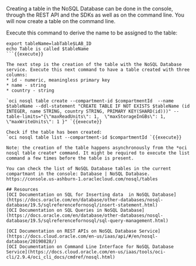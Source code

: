 Creating a table in the NoSQL Database can be done in the console, through the REST API and the SDKs as well as on the command line. You will now create a table on the command line.

Execute this command to derive the name to be assigned to the table:
```
export tableName=labTable$LAB_ID
echo Table is called $tableName
```{{execute}}

The next step is the creation of the table with the NoSQL Database service. Execute this next command to have a table created with three columns:
* id - numeric, meaningless primary key
* name - string
* country - string

`oci nosql table create --compartment-id $compartmentId  --name $tableName --ddl-statement "CREATE TABLE IF NOT EXISTS $tableName (id INTEGER, name STRING, country STRING, PRIMARY KEY(SHARD(id)))" --table-limits="{\"maxReadUnits\": 1,  \"maxStorageInGBs\": 1,  \"maxWriteUnits\": 1 }" `{{execute}} 

Check if the table has been created:
`oci nosql table list --compartment-id $compartmentId `{{execute}}

Note: the creation of the table happens asynchronously from the *oci nosql table create* command. It might be required to execute the list command a few times before the table is present.

You can check the list of NoSQL Database tables in the current compartmant in the console: Database | NoSQL Database.
https://console.us-ashburn-1.oraclecloud.com/nosql/tables

## Resources
[OCI Documentation on SQL for Inserting data  in NoSQL Database] (https://docs.oracle.com/en/database/other-databases/nosql-database/19.5/sqlreferencefornosql/insert-statement.html)
[OCI Documentation on SQL Queries in NoSQL Database](https://docs.oracle.com/en/database/other-databases/nosql-database/19.5/sqlreferencefornosql/sql-query-management.html)

[OCI Documentation on REST APIs on NoSQL Database Service](https://docs.cloud.oracle.com/en-us/iaas/api/#/en/nosql-database/20190828/)
[OCI Documentation on Command Line Interface for NoSQL Database Service](https://docs.cloud.oracle.com/en-us/iaas/tools/oci-cli/2.9.4/oci_cli_docs/cmdref/nosql.html) 

